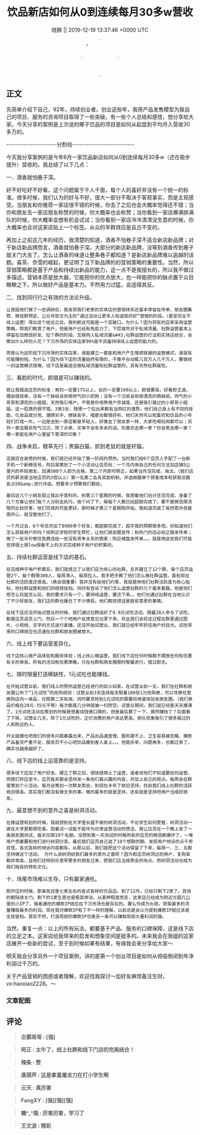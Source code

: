 <h1 align="center">饮品新店如何从0到连续每月30多w营收</h1>




<p align="center">
    <a>晓群 || 2019-12-19 13:37:46 &#43;0000 UTC</a>
</p>

<div align="center">
    <img src="https://images.zsxq.com/FsNXglb6X7xglylq5Nr-isiCu-qn?e=1590940799&amp;token=kIxbL07-8jAj8w1n4s9zv64FuZZNEATmlU_Vm6zD:yy2wPnbMFFSF8AS7KegGAE-m_uw=" width="100" height="100" style="border:1px solid;border-radius:50%; color:#ffffff"/>
</div>




## 正文

<div>
先简单介绍下自己，92年，持续创业者。创业这些年，我用产品发售模型为我自己的项目、服务的咨询项目取得了一些突破。有一些个人总结和感悟，想分享给大家。今天分享的案例是上次说的椰子饮品的项目是如何从起盘到平均月入营收30多万的。

---------------------分割线--------------------------

今天我分享案例的是今年6月一家饮品新店如何从0到连续每月30多w（还在稳步提升）营收的。我总结了以下几点：

一、酒香就怕巷子深。

好不好吃好不好看，这个问题属于千人千面，每个人的喜好并没有一个统一的标准。很多时候，我们认为的好与不好，很大一部分不取决于客观事实，而是主观感受。当朋友和你推荐一家店很不错的时候，你去了之后也会大概率觉得还不错；当你和朋友去一家店朋友称赞的时候，你大概率也会称赞；当你看到一家店爆满排满队的时候，你大概率会想有机会试试；当你看到一家店冷冷清清没生意的时候，你大概率也会对这家店贴上一个标签。从众的羊群效应是亘古不变的。

再加上之前这几年的经历，我清楚的知道，酒香不怕巷子深不适合新店新品牌；对于新店新品牌而言，酒香就怕巷子深。大部分的新店新品牌，没等到酒香传到巷子就关门大吉了。怎么让酒香的味道让整条巷子都知道？是新店新品牌难以逾越的话题。喜茶、奈雪的崛起，更证明了当下新品牌的的营销策略的重要性。当然，所以营销策略都是基于产品和持续出新品的能力，这一点不是我擅长的，所以我不做过多描述。营销本质是放大器，它能把你的优点放大，也一样能把你的缺点置于众目睽睽之下。所以做好产品是基本力。不然用力过猛，会适得其反。

二、找到同行行之有效的方法论升级。

    让我姐他们做了一些调研后，我发现我们老家的实体店的营销体系还基本停留在传单、朋友圈集赞、微信群预定、公众号软文为主的“通过活动让更多人知道我的好”营销的阶段。（甚至完全不线上运营）得出这个结论之后，我判断这可能是一个突破口。为什么？因为现有的店家采用运营策略，帮我们教育了用户，但是用户已经有免疫力了。下层城市对于私域流量、社群运营基本上停留在加微信好友、拉个群的阶段。互联网人私域流量&#43;社群运营的打法和实体店结合，会擦出什么样的火花？下沉市场的实体店家90%是不具备持续线上运营的能力的。

    而我认为这阶段下沉市场的实体店家，谁能建立一套能和用户产生情感链接的运营模式，谁就有可能赚到钱。为什么？因为线下店的流量始终有限的，不像平台动辄几百万人几千万人，要做统一的运营模式很难。线下店是最适合做私域流量和社群运营的，具有天然社群属性。


三、看脸的时代，颜值是可以赚钱的。

    我让我姐选店员的标准：男的一定要175以上，女的一定要160以上，颜值要高，好看即王道。理由很简单，没有一个妹纸会拒绝帅气的小奶狗；没有一个汉纸会拒绝漂亮的萌妹纸。帅气的小哥哥和漂亮的小姐姐，天然吸引用户。不管是你培养用户忠诚度、还是吸引路过的小哥哥小姐姐，这一招真的很不错。3男3女，随便一个拉出来都有当网红的潜质。他们自己身上有不同的技能，化妆品成分党、潮牌买手、撩妹高手、唱歌也都很好听。他们天然可以和喜欢和饮品的小年轻们打成一片。一边是去到一家店都是年轻人，好像去了朋友家一样，大家吃喝玩闹都可以；另外一家店服务死气沉沉，除了点单、买单不会有多余的话。你喜欢去哪一家？你会常去哪一家？哪一家能在用户心里留下更深的印象？


四、战争未启，粮草先行；黑猫白猫，抓到老鼠的就是好猫。

    店面还在装修的时候，我们就已经开始了第一阶段的预热。当时我们给6个店员人手配了一台新手机一个新微信号。然后我策划了一个小活动让店员玩：一个月内用自己的任何方法加店铺5公里内的年轻朋友，加满500个人即为合格，第二个月即可转正。如果当月没完成，淘汰。（我们店员的薪资是当地店员的2倍以上）第一名第二名有奖励机制，评选根据单个获客成本和获取总数各占50&amp;进行评选。想要多少预算我们都给。

    最后这几个小朋友挺让我出乎意料的。到第三个星期的时候，我想着他们估计还没完成，准备了几个方案让他们每个人分别去执行。挨个问了下，候每个人都已经超额完成了。要不是微信限流限的比较厉害，他们完成的可能更好。那时候才第三个星期刚开始，我知道完成了虽然意外但是很开心，就没管他们了。

    一个月过去，6个号总共加了8900多个好友，都超额完成了，超乎我的预期很多倍。你知道他们怎么获取用户的吗？找附近学校的学生帮忙，让他们朋友圈宣传；到热门的店必经之路发传单；做了一批半价卷往免费送给一些没有竞争关系的商家；附近楼盘发传单。。。就是用这些我们可能觉得很土很low很看不上的方式完成种子用户的积累的。

五、持续社群运营是线下店的基石。

    在完成种子用户积累后，我们就成立了以我们店为核心的社群，总共建立了12个群，每个店员运营2个，每个群限300人，每周清人、每周拉人。我手把手教了他们怎么做社群运营。直到现在社群的活跃度还很高。（换血很重要）我并没有给他们约束，我就是用他们社群活跃度为核心指标，吧社群运营和他们的绩效挂钩。同时有告诉了他们怎么运营社群的几个基本套路，但是他们想怎么玩就怎么玩，我的要求只有一个，要持续运营，要活下来。。他们也通过社群在当地认识了不少好朋友，我们店的群也撮合了不少情侣，他们都觉得这是挺有意思的事情。

    在线下店还没开始试营业的时候，我们通过社群组织了9.9元试吃活动，限量20人参与了试吃，都是店员送货上门，然后一个个吧用户反馈意见记录下来。并且我们会将这过程在群里通过图片、小视频、文字的方式进行直播。还没开始试营业，我们就已经牢牢抓住用户的目光。试吃带来的口碑效应也迅速在社群和朋友圈被放大。

六、线上线下要运营差异化。

    线下店核心做产品体验和服务体验；线上核心做运营。我们线下店任何时候都不摆放任何和优惠有关的单张。所有的活动和优惠策略，只在社群和朋友圈限时限量进行，错过即无。

七、限时限量打造稀缺性，1元试吃也能赚钱。

    在开始试营业前，我们线上的预热运营已经进行的如火如荼。在试营业前一天，我们在社群和朋友圈公布了“1元试吃”的抢购规则：试营业前3天连续每天限量100张1元抢购卷，可以凭劵任意换购店内一单品，仅限第二天有效。同时要求抢到1元试吃的需要将用餐体验发朋友圈。（我们单品价格在20元-35元不等）每次都是几分钟就被一扫而空。试营业期间，我们就已经是天天爆满了。1元试吃活动在策划的时候是想着烧钱做口碑的，但是最后算了一下，竟然赚钱了？后面看了下账，试营业几天，除了1元试吃的，正价消费的用户高达更高。排队现象吸引了很多路过的人和附近的人。

    开业就爆也吧我们的很多问题暴露出来，产品出品速度慢、服务跟不上、卫生容易被忽略、爆款产品备货严重不足、服务员不小心吧饮品撒到客人身上。。。但是庆幸，问题再多，也都过来了，确实也越来越好了。


八、线下店的线上运营靠的是坚持。

    很多线下店加了用户好友、建立了群之后，很快就停止了运营，或者说他们不知道要如何运营。而我们开店至今，店员每天都会坚持发一条他们最兴趣的内容，并加上自己的观点。每周会在群里策划个小活动，每月会策划一次群友聚会，到现在半年了依旧坚持，目前我们线上社群的活跃依旧很高。其实我们都没有做太多的事，做的最多的就是坚持，还有就是坚持吧用户当成好朋友。

九、最意想不到的意外之喜是树洞活动。

    在做运营规划的时候，我就想到在大学里长盛不衰的树洞活动，不论学生如何更替，树洞活动一直在大学里都很吃香。抱着试一试能不能作为日常运营活动的想法，我让店员在一个晚上发了一条朋友圈测试，每天仅限10个名额。没想到第一天测试的时候所有的店员的微信都爆炸了，一堆用户想着要和他们进行树洞分享。最后我们店员自己选了10个想聊的聊。发现用户倾诉的点千奇百怪，各式各样的倾诉内容都有。从那以后，我们就把这个活动保留了下来，每周一、三、五都坚持做这个活动。 为什么说树洞给我们最多的意外之喜呢？因为和店员树洞过的用户，复购率都非常高，且他们还特别乐意带更多的朋友过来，把我们店当成聚会的地点。而树洞活动也成为我们独有的特色文化。

十、场尾市场难以生存，只有赢家通吃。

    刚开店的时候，那条街还是七家左右的各式各样的饮品店。到了12月，已经只剩下2家了。其他的都陆续关门。剩下的1家生意也是极其惨淡。从某种程度而言，这家店已经成为附近方圆几公里的小IP了，强者通吃的爆款IP效应在下沉市场也是存在的。要么你成为头部，获取最多的流量赚取最多的利润。现在我对爆款IP有了不一样的理解，以前总是会认为提到爆款IP就应该是全民皆知。其实不然，打造局部的爆款IP也是另一条可以赚取局部大量利润的路。

当然，重复一点：以上的所有玩法，都要基于产品、服务的口碑保障，这是线下店的立足之本。这家店给我带来的启发和想象空间是挺多的。未来我会在我姐的这家店展开一些新的尝试，至于到时候如果有结果，有缘我会来分享给大家～

明天我会分享另外一个项目案例，讲的是第一个创业项目是如何从频临倒闭到年净利润过千万的。

关于产品营销的困惑或者理解，欢迎找我探讨～加好友麻烦备注生财，vx:haoxiao2228。～
</div>

### 文章配图

<div class="image" align="center">

</div>


## 评论

<div align="left">
<div>

<blockquote >
<span> <strong>企鹅哥哥 : [强] </strong></span>
</blockquote>

<blockquote >
<span> <strong>阿正 : 太牛了，线上社群和线下门店的完美结合！ </strong></span>
</blockquote>

<blockquote >
<span> <strong>辣条 : 赞 </strong></span>
</blockquote>

<blockquote >
<span> <strong>唐葫芦 : 这是拿着屠龙刀在打小学生啊 </strong></span>
</blockquote>

<blockquote >
<span> <strong>云天 : 真厉害 </strong></span>
</blockquote>

<blockquote >
<span> <strong>FangXY : [强][强][强] </strong></span>
</blockquote>

<blockquote >
<span> <strong>糖^_^瓶 : 厉害厉害，学习了 </strong></span>
</blockquote>

<blockquote >
<span> <strong>王文波 : 精彩 </strong></span>
</blockquote>

</div>
</div>